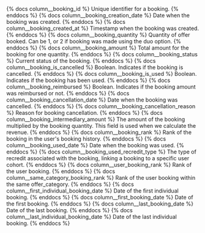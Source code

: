{% docs column__booking_id %} Unique identifier for a booking. {% enddocs %}
{% docs column__booking_creation_date %} Date when the booking was created. {% enddocs %}
{% docs column__booking_created_at %} Timestamp when the booking was created. {% enddocs %}
{% docs column__booking_quantity %} Quantity of offer booked. Can be 1, or 2 if booking was made using the duo option. {% enddocs %}
{% docs column__booking_amount %} Total amount for the booking for one quantity. {% enddocs %}
{% docs column__booking_status %} Current status of the booking. {% enddocs %}
{% docs column__booking_is_cancelled %} Boolean. Indicates if the booking is cancelled. {% enddocs %}
{% docs column__booking_is_used %} Boolean. Indicates if the booking has been used. {% enddocs %}
{% docs column__booking_reimbursed %} Boolean. Indicates if the booking amount was reimbursed or not. {% enddocs %}
{% docs column__booking_cancellation_date %} Date when the booking was cancelled. {% enddocs %}
{% docs column__booking_cancellation_reason %} Reason for booking cancellation. {% enddocs %}
{% docs column__booking_intermediary_amount %} The amount of the booking multiplied by the booking quantity. This field is used when we calculate the revenue. {% enddocs %}
{% docs column__booking_rank %} Rank of the booking in the user's booking history. {% enddocs %}
{% docs column__booking_used_date %} Date when the booking was used. {% enddocs %}
{% docs column__booking_used_recredit_type %} The type of recredit associated with the booking, linking a booking to a specific user cohort. {% enddocs %}
{% docs column__user_booking_rank %} Rank of the user booking. {% enddocs %}
{% docs column__same_category_booking_rank %} Rank of the user booking within the same offer_category. {% enddocs %}
{% docs column__first_individual_booking_date %} Date of the first individual booking. {% enddocs %}
{% docs column__first_booking_date %} Date of the first booking. {% enddocs %}
{% docs column__last_booking_date %} Date of the last booking. {% enddocs %}
{% docs column__last_individual_booking_date %} Date of the last individual booking. {% enddocs %}
